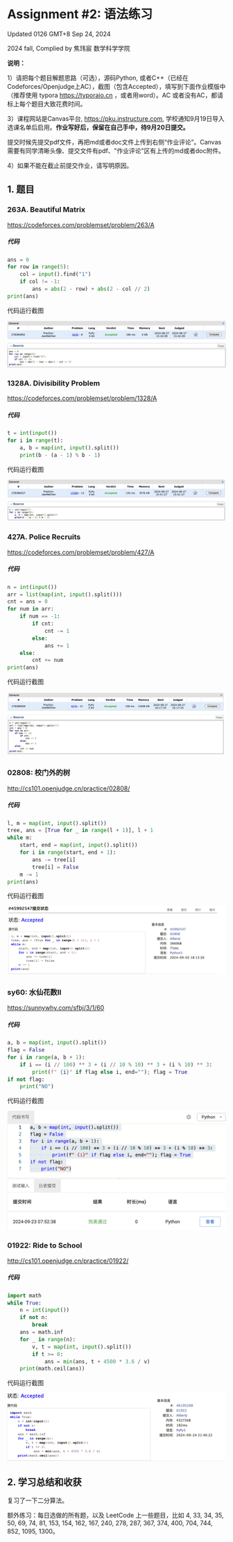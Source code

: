 # Assignment #2: 语法练习

Updated 0126 GMT+8 Sep 24, 2024

2024 fall, Complied by 焦玮宸 数学科学学院



**说明：**

1）请把每个题目解题思路（可选），源码Python, 或者C++（已经在Codeforces/Openjudge上AC），截图（包含Accepted），填写到下面作业模版中（推荐使用 typora https://typoraio.cn ，或者用word）。AC 或者没有AC，都请标上每个题目大致花费时间。

3）课程网站是Canvas平台, https://pku.instructure.com, 学校通知9月19日导入选课名单后启用。**作业写好后，保留在自己手中，待9月20日提交。**

提交时候先提交pdf文件，再把md或者doc文件上传到右侧“作业评论”。Canvas需要有同学清晰头像、提交文件有pdf、"作业评论"区有上传的md或者doc附件。

4）如果不能在截止前提交作业，请写明原因。



## 1. 题目

### 263A. Beautiful Matrix

https://codeforces.com/problemset/problem/263/A



##### 代码

```python
ans = 0
for row in range(5):
    col = input().find("1")
    if col != -1:
        ans = abs(2 - row) + abs(2 - col // 2)
print(ans)
```



代码运行截图

![截屏2024-09-24 18.49.19](https://raw.githubusercontent.com/AlbertJ-314/img/main/202409241850901.png)



### 1328A. Divisibility Problem

https://codeforces.com/problemset/problem/1328/A



##### 代码

```python
t = int(input())
for i in range(t):
    a, b = map(int, input().split())
    print(b - (a - 1) % b - 1)
```



代码运行截图

![截屏2024-09-24 19.00.59](https://raw.githubusercontent.com/AlbertJ-314/img/main/202409241903564.png)



### 427A. Police Recruits

https://codeforces.com/problemset/problem/427/A



##### 代码

```python
n = int(input())
arr = list(map(int, input().split()))
cnt = ans = 0
for num in arr:
    if num == -1:
        if cnt:
            cnt -= 1
        else:
            ans += 1
    else:
        cnt += num
print(ans)
```



代码运行截图

![截屏2024-09-24 19.06.22](https://raw.githubusercontent.com/AlbertJ-314/img/main/202409241908918.png)



### 02808: 校门外的树

http://cs101.openjudge.cn/practice/02808/



##### 代码

```python
l, m = map(int, input().split())
tree, ans = [True for _ in range(l + 1)], l + 1
while m:
    start, end = map(int, input().split())
    for i in range(start, end + 1):
        ans -= tree[i]
        tree[i] = False
    m -= 1
print(ans)
```



代码运行截图

![截屏2024-09-24 19.15.13](https://raw.githubusercontent.com/AlbertJ-314/img/main/202409241916084.png)



### sy60: 水仙花数II

https://sunnywhy.com/sfbj/3/1/60



##### 代码

```python
a, b = map(int, input().split())
flag = False
for i in range(a, b + 1):
    if i == (i // 100) ** 3 + (i // 10 % 10) ** 3 + (i % 10) ** 3:
        print(f" {i}" if flag else i, end=""); flag = True
if not flag:
    print("NO")
```



代码运行截图

![截屏2024-09-24 19.10.51](https://raw.githubusercontent.com/AlbertJ-314/img/main/202409241912511.png)



### 01922: Ride to School

http://cs101.openjudge.cn/practice/01922/



##### 代码

```python
import math
while True:
    n = int(input())
    if not n:
        break
    ans = math.inf
    for _ in range(n):
        v, t = map(int, input().split())
        if t >= 0:
            ans = min(ans, t + 4500 * 3.6 / v)
    print(math.ceil(ans))
```



代码运行截图

![截屏2024-09-24 21.46.27](https://raw.githubusercontent.com/AlbertJ-314/img/main/202409242148988.png)



## 2. 学习总结和收获

复习了一下二分算法。

额外练习：每日选做的所有题，以及 LeetCode 上一些题目，比如 4, 33, 34, 35, 50, 69, 74, 81, 153, 154, 162, 167, 240, 278, 287, 367, 374, 400, 704, 744, 852, 1095, 1300。
